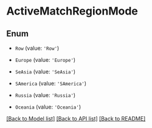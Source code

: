# ActiveMatchRegionMode


## Enum

* `Row` (value: `'Row'`)

* `Europe` (value: `'Europe'`)

* `SeAsia` (value: `'SeAsia'`)

* `SAmerica` (value: `'SAmerica'`)

* `Russia` (value: `'Russia'`)

* `Oceania` (value: `'Oceania'`)

[[Back to Model list]](../README.md#documentation-for-models) [[Back to API list]](../README.md#documentation-for-api-endpoints) [[Back to README]](../README.md)

